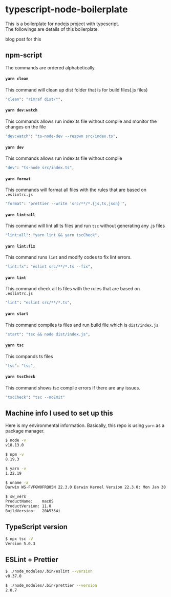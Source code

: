 # typescript-node-boilerplate

This is a boilerplate for nodejs project with typescript.  
The followings are details of this boilerplate.

blog post for this

## npm-script

The commands are ordered alphabetically.

#### `yarn clean`

This command will clean up dist folder that is for build files(.js files)

```zsh
"clean": "rimraf dist/*",
```

#### `yarn dev:watch`

This commands allows run index.ts file without compile and monitor the changes on the file

```zsh
"dev:watch": "ts-node-dev --respwn src/index.ts",
```

#### `yarn dev`

This commands allows run index.ts file without compile

```zsh
"dev": "ts-node src/index.ts",
```

#### `yarn format`

This commands will format all files with the rules that are based on `.eslintrc.js`

```zsh
"format": "prettier --write 'src/**/*.{js,ts,json}'",
```

#### `yarn lint:all`

This command will lint all ts files and run `tsc` without generating any .js files

```zsh
"lint:all": "yarn lint && yarn tscCheck",
```

#### `yarn lint:fix`

This command runs `lint` and modify codes to fix lint errors.

```zsh
"lint:fx": "eslint src/**/*.ts --fix",
```

#### `yarn lint`

This command check all ts files with the rules that are based on `.eslintrc.js`

```zsh
"lint": "eslint src/**/*.ts",
```

#### `yarn start`

This command compiles ts files and run build file which is `dist/index.js`

```zsh
"start": "tsc && node dist/index.js",
```

#### `yarn tsc`

This compands ts files

```zsh
"tsc": "tsc",
```

#### `yarn tscCheck`

This command shows tsc compile errors if there are any issues.

```zsh
"tscCheck": "tsc --noEmit"
```

## Machine info I used to set up this

Here is my environmental information. Basically, this repo is using `yarn` as a package manager.

```zsh
$ node -v
v18.13.0

$ npm -v
8.19.3

$ yarn -v
1.22.19

$ uname -a
Darwin WS-FVFGW0FRQ05N 22.3.0 Darwin Kernel Version 22.3.0: Mon Jan 30 20:39:35 PST 2023; root:xnu-8792.81.3~2/RELEASE_ARM64_T8103 arm64

$ sw_vers
ProductName:	macOS
ProductVersion:	11.0
BuildVersion:	20A5354i
```

## TypeScript version

```zsh
$ npx tsc -V
Version 5.0.3
```

## ESLint + Prettier

```zsh
$ ./node_modules/.bin/eslint --version
v8.37.0

$ ./node_modules/.bin/prettier --version
2.8.7
```
